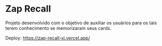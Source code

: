 # Zap Recall

Projeto desenvolvido com o objetivo de auxiliar os usuários para os tais terem conhecimento se memorizaram seus cards.

Deploy: https://zap-recall-xi.vercel.app/





